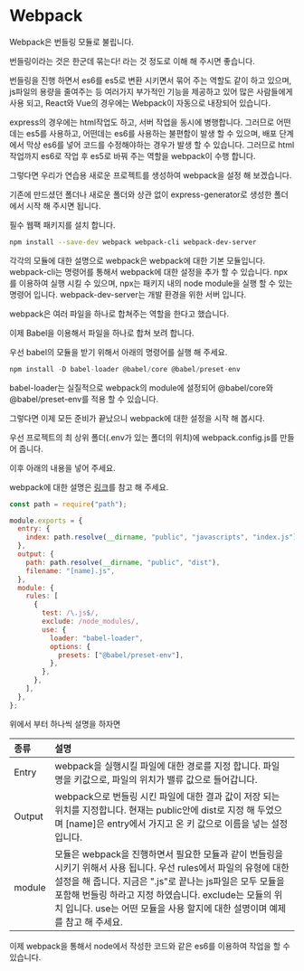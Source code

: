 # Webpack

Webpack은 번들링 모듈로 불립니다.

번들링이라는 것은 한군데 묶는다! 라는 것 정도로 이해 해 주시면 좋습니다.

번들링을 진행 하면서 es6를 es5로 변환 시키면서 묶어 주는 역할도 같이 하고 있으며, js파일의 용량을 줄여주는 등 여러가지 부가적인 기능을 제공하고 있어 많은 사람들에게 사용 되고, React와 Vue의 경우에는 Webpack이 자동으로 내장되어 있습니다.

express의 경우에는 html작업도 하고, 서버 작업을 동시에 병행합니다. 그러므로 어떤데는 es5를 사용하고, 어떤데는 es6를 사용하는 불편함이 발생 할 수 있으며, 배포 단계에서 막상 es6를 넣어 코드를 수정해야하는 경우가 발생 할 수 있습니다. 그러므로 html작업까지 es6로 작업 후 es5로 바꿔 주는 역할을 webpack이 수행 합니다.

그렇다면 우리가 연습용 새로운 프로젝트를 생성하여 webpack을 설정 해 보겠습니다.

기존에 만드셨던 폴더나 새로운 폴더와 상관 없이 express-generator로 생성한 폴더에서 시작 해 주시면 됩니다.

필수 웹팩 패키지를 설치 합니다.

```bash
npm install --save-dev webpack webpack-cli webpack-dev-server
```

각각의 모듈에 대한 설명으로 webpack은 webpack에 대한 기본 모듈입니다.
webpack-cli는 명령어를 통해서 webpack에 대한 설정을 추가 할 수 있습니다. npx를 이용하여 실행 시킬 수 있으며, npx는 패키지 내의 node module을 실행 할 수 있는 명령어 입니다.
webpack-dev-server는 개발 환경을 위한 서버 입니다.

webpack은 여러 파일을 하나로 합쳐주는 역할을 한다고 했습니다.

이제 Babel을 이용해서 파일을 하나로 합쳐 보려 합니다.

우선 babel의 모듈을 받기 위해서 아래의 명령어를 실행 해 주세요.

```javascript
npm install -D babel-loader @babel/core @babel/preset-env
```

babel-loader는 실질적으로 webpack의 module에 설정되어 @babel/core와 @babel/preset-env를 적용 할 수 있습니다.

그렇다면 이제 모든 준비가 끝났으니 webpack에 대한 설정을 시작 해 봅시다.

우선 프로젝트의 최 상위 폴더(.env가 있는 폴더의 위치)에 webpack.config.js를 만들어 줍니다.

이후 아래의 내용을 넣어 주세요.

webpack에 대한 설명은 [링크](https://webpack.js.org/concepts/)를 참고 해 주세요.

```javascript
const path = require("path");

module.exports = {
  entry: {
    index: path.resolve(__dirname, "public", "javascripts", "index.js"),
  },
  output: {
    path: path.resolve(__dirname, "public", "dist"),
    filename: "[name].js",
  },
  module: {
    rules: [
      {
        test: /\.js$/,
        exclude: /node_modules/,
        use: {
          loader: "babel-loader",
          options: {
            presets: ["@babel/preset-env"],
          },
        },
      },
    ],
  },
};
```

위에서 부터 하나씩 설명을 하자면

| 종류   | 설명                                                                                                                                                                                                                                                                                                                     |
| :----- | :----------------------------------------------------------------------------------------------------------------------------------------------------------------------------------------------------------------------------------------------------------------------------------------------------------------------- |
| Entry  | webpack을 실행시킬 파일에 대한 경로를 지정 합니다. 파일 명을 키값으로, 파일의 위치가 밸류 값으로 들어갑니다.                                                                                                                                                                                                             |
| Output | webpack으로 번들링 시킨 파일에 대한 결과 값이 저장 되는 위치를 지정합니다. 현재는 public안에 dist로 지정 해 두었으며 [name]은 entry에서 가지고 온 키 값으로 이름을 넣는 설정 입니다.                                                                                                                                     |
| module | 모듈은 webpack을 진행하면서 필요한 모듈과 같이 번들링을 시키기 위해서 사용 됩니다. 우선 rules에서 파일의 유형에 대한 설정을 해 줍니다. 지금은 ".js"로 끝나는 js파일은 모두 모듈을 포함해 번들링 하라고 지정 하였습니다. exclude는 모듈의 위치 입니다. use는 어떤 모듈을 사용 할지에 대한 설명이며 예제를 참고 해 주세요. |

이제 webpack을 통해서 node에서 작성한 코드와 같은 es6를 이용하여 작업을 할 수 있습니다.
